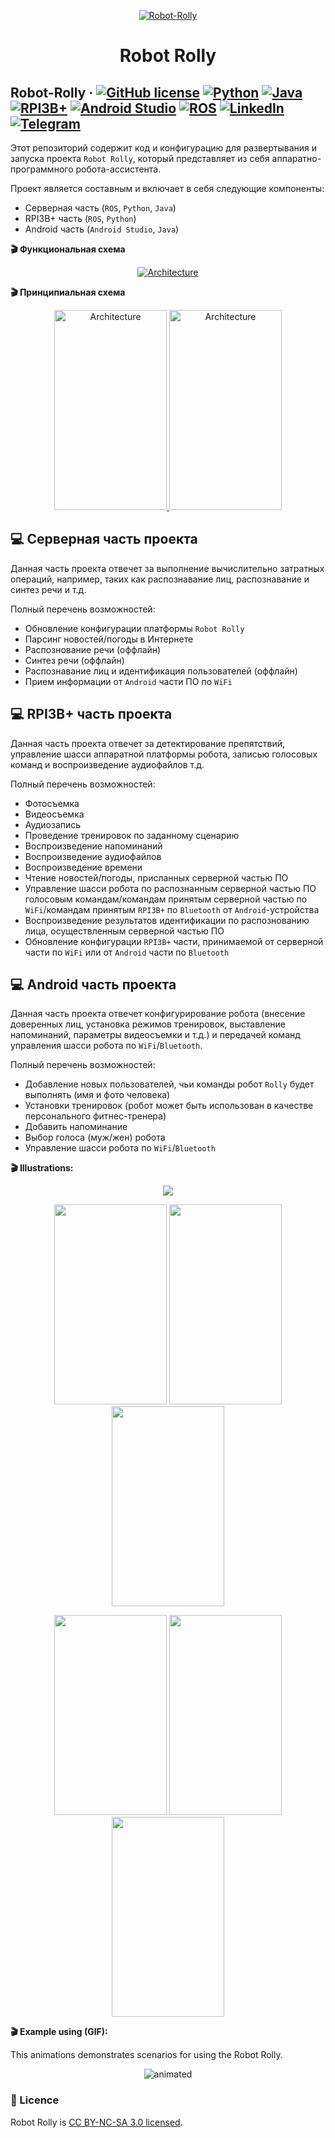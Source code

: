 <p align="center">
  <a href="https://github.com/SergeyIvanovDevelop/Robot-Rolly">
    <img alt="Robot-Rolly" src="./resources/logo.png" />
  </a>
</p>
<h1 align="center">
  Robot Rolly
</h1>

## Robot-Rolly &middot; [![GitHub license](https://img.shields.io/badge/license-CC%20BY--NC--SA%203.0-blue)](./LICENSE) [![Python](https://img.shields.io/badge/blockchain-Ethereum-yellowgreen)](https://ethereum.org/en/) [![Java](https://img.shields.io/badge/EVM-solidity-lightgrey)](https://docs.soliditylang.org/en/v0.8.14/) [![RPI3B+](https://img.shields.io/badge/backend-node.js-red)](https://nodejs.org/en/) [![Android Studio](https://img.shields.io/badge/frontend-javascript-yellow)](https://en.wikipedia.org/wiki/JavaScript) [![ROS](https://img.shields.io/badge/database-mongoDB-blueviolet)](https://www.mongodb.com/) [![LinkedIn](https://img.shields.io/badge/linkedin-Sergey%20Ivanov-blue)](https://www.linkedin.com/in/sergey-ivanov-33413823a/) [![Telegram](https://img.shields.io/badge/telegram-%40SergeyIvanov__dev-blueviolet)](https://t.me/SergeyIvanov_dev) ##

Этот репозиторий содержит код и конфигурацию для развертывания и запуска проекта `Robot Rolly`, который представляет из себя аппаратно-программного робота-ассистента.

Проект является составным и включает в себя следующие компоненты:
- Серверная часть (`ROS`, `Python`, `Java`)
- RPI3B+ часть (`ROS`, `Python`)
- Android часть (`Android Studio`, `Java`)

**:clapper: Функциональная схема**<br>

<p align="center">
  <a href="https://github.com/SergeyIvanovDevelop/Robot-Rolly">
    <img alt="Architecture" src="./resources/architecture.png" />
  </a>
</p>


**:clapper: Принципиальная схема**<br>

<p align="center">
  <a href="https://github.com/SergeyIvanovDevelop/Robot-Rolly">
    <img alt="Architecture" src="./resources/color.png" width="180" height="320" />
  </a>
   <a href="https://github.com/SergeyIvanovDevelop/Robot-Rolly">
    <img alt="Architecture" src="./resources/black-white.png" width="180" height="320" />
  </a>
</p>

## :computer: Серверная часть проекта ##

Данная часть проекта отвечет за выполнение вычислительно затратных операций, например, таких как распознавание лиц, распознавание и синтез речи и т.д.

Полный перечень возможностей:
- Обновление конфигурации платформы `Robot Rolly`
- Парсинг новостей/погоды в Интернете
- Распознование речи (оффлайн)
- Синтез речи (оффлайн)
- Распознавание лиц и идентификация пользователей (оффлайн)
- Прием информации от `Android` части ПО по `WiFi`


## :computer: RPI3B+ часть проекта ##

Данная часть проекта отвечет за детектирование препятствий, управление шасси аппаратной платформы робота, записью голосовых команд и воспроизведение аудиофайлов т.д.

Полный перечень возможностей:
- Фотосъемка
- Видеосъемка
- Аудиозапись
- Проведение тренировок по заданному сценарию
- Воспроизведение напоминаний
- Воспроизведение аудиофайлов
- Воспроизведение времени
- Чтение новостей/погоды, присланных серверной частью ПО
- Управление шасси робота по распознанным серверной частью ПО голосовым командам/командам принятым серверной частью по `WiFi`/командам принятым `RPI3B+` по `Bluetooth` от `Android`-устройства
- Воспроизведение результатов идентификации по распознованию лица, осуществленным серверной частью ПО
- Обновление конфигурации `RPI3B+` части, принимаемой от серверной части по `WiFi` или от `Android` части по `Bluetooth` 

## :computer: Android часть проекта ##

Данная часть проекта отвечет конфигурирование робота (внесение доверенных лиц, установка режимов тренировок, выставление напоминаний, параметры видеосъемки и т.д.) и передачей команд управления шасси робота по `WiFi`/`Bluetooth`.

Полный перечень возможностей:
- Добавление новых пользователей, чьи команды робот `Rolly` будет выполнять (имя и фото человека)
- Установки тренировок (робот может быть использован в качестве персонального фитнес-тренера)
- Добавить напоминание
- Выбор голоса (муж/жен) робота
- Управление шасси робота по `WiFi`/`Bluetooth`

**:clapper: Illustrations:**<br>

<p align="center">
<img src="./resources/android_icon.jpeg" />
</p>
<p align="center">
    <img src="./resources/android_1.png" width="180" height="320" />
    <img src="./resources/android_2.png" width="180" height="320"/>
    <img src="./resources/android_3.png" width="180" height="320"/>
</p>
<p align="center">
    <img src="./resources/android_4.png" width="180" height="320"/>
    <img src="./resources/android_5.png" width="180" height="320"/>
    <img src="./resources/android_6.png" width="180" height="320"/>
</p>


**:clapper: Example using (GIF):**<br>

This animations demonstrates scenarios for using the Robot Rolly.<br>
<p align="center">
  <img src="./resources/Rolly.gif" alt="animated" />
</p>

### :bookmark_tabs: Licence ###
Robot Rolly is [CC BY-NC-SA 3.0 licensed](./LICENSE).
